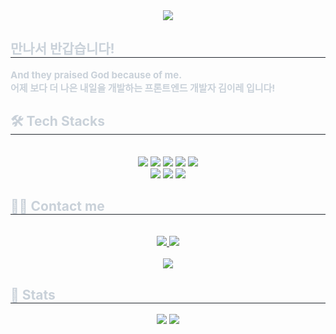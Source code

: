 <div align= "center">
    <img src="https://capsule-render.vercel.app/api?type=waving&color=4b6f49&height=240&text=Nice%20to%20meet%20you!&animation=blinking&fontColor=fffdc7&fontSize=60" />
    </div>
    <div style="text-align: left;"> 
    <h2 style="border-bottom: 1px solid #21262d; color: #c9d1d9;"> 만나서 반갑습니다!  </h2>  
    <div style="font-weight: 700; font-size: 15px; text-align: left; color: #c9d1d9;"> And they praised God because of me.</li><br>
    </li>어제 보다 더 나은 내일을 개발하는 프론트엔드 개발자 김이레 입니다! </div> 
    </div>
    <div style="text-align: left;">
    <h2 style="border-bottom: 1px solid #21262d; color: #c9d1d9;"> 🛠️ Tech Stacks </h2> <br> 
    <div  align= "center"> <img src="https://img.shields.io/badge/C-A8B9CC?style=flat-square&logo=C&logoColor=white">
          <img src="https://img.shields.io/badge/CSS3-1572B6?style=flat-square&logo=CSS3&logoColor=white">
          <img src="https://img.shields.io/badge/Figma-F24E1E?style=flat-square&logo=Figma&logoColor=white">
          <img src="https://img.shields.io/badge/HTML5-E34F26?style=flat-square&logo=HTML5&logoColor=white">
          <img src="https://img.shields.io/badge/Java-007396?style=flat-square&logo=Java&logoColor=white">
          <br/><img src="https://img.shields.io/badge/Javascript-F7DF1E?style=flat-square&logo=Javascript&logoColor=white">
          <img src="https://img.shields.io/badge/MySQL-4479A1?style=flat-square&logo=MySQL&logoColor=white">
          <img src="https://img.shields.io/badge/Python-3776AB?style=flat-square&logo=Python&logoColor=white">
          </div>
    </div>
    <div style="text-align: left;">
    <h2 style="border-bottom: 1px solid #21262d; color: #c9d1d9;"> 🧑‍💻 Contact me </h2> <br> 
    <div align= "center"> <a href= https://www.instagram.com/el_.roi773/> <img src="https://img.shields.io/badge/Instagram-E4405F?style=flat-square&logo=Instagram&logoColor=white&link= https://www.instagram.com/el_.roi773/"> </a>
         <a href=mailto:s2457@e-mirim.hs.kr> <img src="https://img.shields.io/badge/Gmail-EA4335?style=flat-square&logo=Gmail&logoColor=white&link=mailto:s2457@e-mirim.hs.kr"> </a>
          </div>  <br> 
    <div align= "center"> <a href="https://hits.seeyoufarm.com"> <img src="https://hits.seeyoufarm.com/api/count/incr/badge.svg?url=https%3A%2F%2Fgithub.com%2Felroi773%2F&count_bg=%23000000&title_bg=%23000000&icon=github.svg&icon_color=%23FFFFFF&title=GitHub&edge_flat=false"/></a>
       </div> 
    </div>
    <div style="text-align: left;"> 
    <h2 style="border-bottom: 1px solid #21262d; color: #c9d1d9;"> 🏅 Stats </h2> <div align= "center"> <img src="https://github-readme-stats.vercel.app/api?username=elroi773&bg_color=180,fffdc7,00000000&title_color=545e3b&text_color=545e3b"
         /> <img src="https://github-readme-stats.vercel.app/api/top-langs/?username=elroi773&layout=compact&bg_color=180,fffdc7,00000000&title_color=545e3b&text_color=545e3b"
           /> </div> 
    </div>

<br>
<br>
